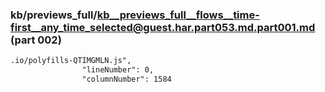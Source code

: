 ### kb/previews_full/kb__previews_full__flows__time-first__any_time_selected@guest.har.part053.md.part001.md (part 002)

```md
.io/polyfills-QTIMGMLN.js",
                "lineNumber": 0,
                "columnNumber": 1584
```

```
